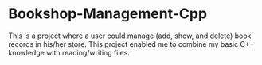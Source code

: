 # Bookshop-Management-Cpp
This is a project where a user could manage (add, show, and delete) book records in his/her store. This project enabled me to combine my basic C++ knowledge with reading/writing files.
